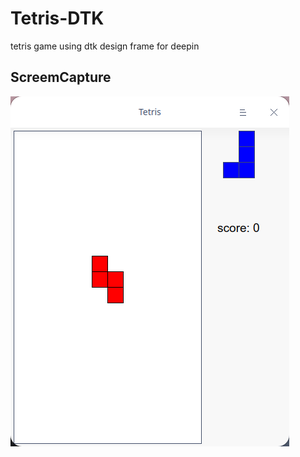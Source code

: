 # Tetris-DTK
tetris game using dtk design frame for deepin

## ScreemCapture

![screemcapture tetris-dtk](https://github.com/alvarosamudio/Tetris-DTK/blob/master/doc/ScreemCapture/Screen%20Capture_Tetris_20200512013519.png)
